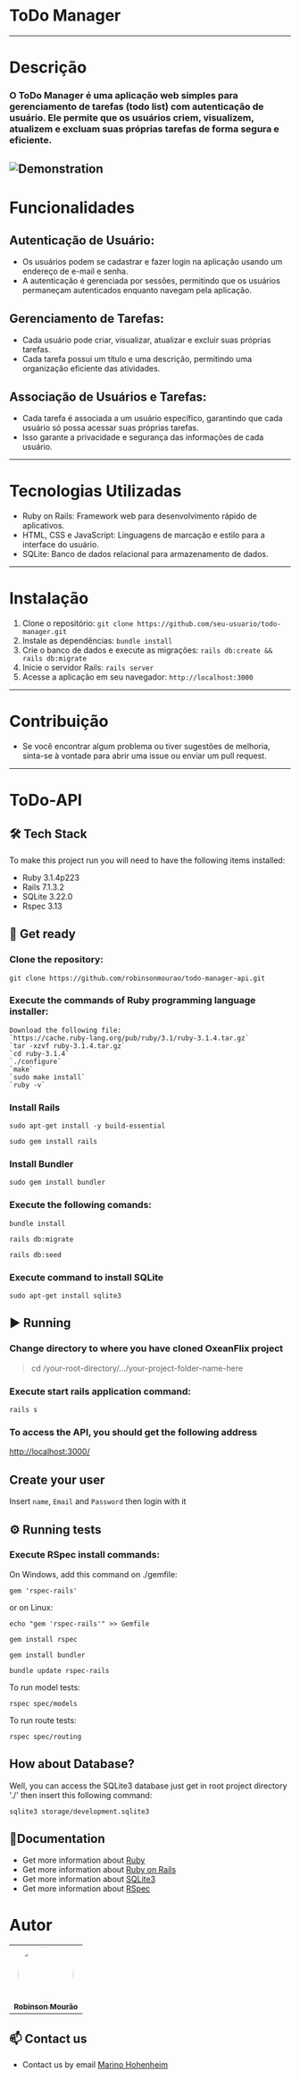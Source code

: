 # ToDo Manager

---

# Descrição
### O ToDo Manager é uma aplicação web simples para gerenciamento de tarefas (todo list) com autenticação de usuário. Ele permite que os usuários criem, visualizem, atualizem e excluam suas próprias tarefas de forma segura e eficiente.
![Demonstration](https://raw.githubusercontent.com/robinsonmourao/todo-manager-api/main/app/assets/images/demo.png)
---

# Funcionalidades
## Autenticação de Usuário:
- Os usuários podem se cadastrar e fazer login na aplicação usando um endereço de e-mail e senha.
- A autenticação é gerenciada por sessões, permitindo que os usuários permaneçam autenticados enquanto navegam pela aplicação.

## Gerenciamento de Tarefas:
- Cada usuário pode criar, visualizar, atualizar e excluir suas próprias tarefas.
- Cada tarefa possui um título e uma descrição, permitindo uma organização eficiente das atividades.

## Associação de Usuários e Tarefas:
- Cada tarefa é associada a um usuário específico, garantindo que cada usuário só possa acessar suas próprias tarefas.
- Isso garante a privacidade e segurança das informações de cada usuário.

---

# Tecnologias Utilizadas
- Ruby on Rails: Framework web para desenvolvimento rápido de aplicativos.
- HTML, CSS e JavaScript: Linguagens de marcação e estilo para a interface do usuário.
- SQLite: Banco de dados relacional para armazenamento de dados.

---

# Instalação
1. Clone o repositório: `git clone https://github.com/seu-usuario/todo-manager.git`
2. Instale as dependências: `bundle install`
3. Crie o banco de dados e execute as migrações: `rails db:create && rails db:migrate`
4. Inicie o servidor Rails: `rails server`
5. Acesse a aplicação em seu navegador: `http://localhost:3000`

---

# Contribuição
- Se você encontrar algum problema ou tiver sugestões de melhoria, sinta-se à vontade para abrir uma issue ou enviar um pull request.

---

# ToDo-API



## 🛠 Tech Stack

To make this project run you will need to have the following items installed: 

* Ruby 3.1.4p223
* Rails 7.1.3.2
* SQLite 3.22.0
* Rspec 3.13

## :rocket: Get ready

### Clone the repository:

```
git clone https://github.com/robinsonmourao/todo-manager-api.git
```
### Execute the commands of Ruby programming language installer:
```
Download the following file:
`https://cache.ruby-lang.org/pub/ruby/3.1/ruby-3.1.4.tar.gz`
`tar -xzvf ruby-3.1.4.tar.gz`
`cd ruby-3.1.4`
`./configure`
`make`
`sudo make install`
`ruby -v`
```
### Install Rails
```
sudo apt-get install -y build-essential
```
```
sudo gem install rails
```

### Install Bundler
```
sudo gem install bundler
```

### Execute the following comands:

```
bundle install
```
```
rails db:migrate
```
```
rails db:seed
```
### Execute command to install SQLite

```
sudo apt-get install sqlite3
```

## :arrow_forward: Running

### Change directory to where you have cloned OxeanFlix project

> cd /your-root-directory/.../your-project-folder-name-here <br>

### Execute start rails application command:

```
rails s
```

### To access the API, you should get the following address

[http://localhost:3000/](http://localhost:3000/)

## Create your user

Insert `name`, `Email` and `Password` then login with it

## :gear: Running tests

### Execute RSpec install commands:

On Windows, add this command on ./gemfile:
```
gem 'rspec-rails'
````
or on Linux:
```
echo "gem 'rspec-rails'" >> Gemfile
```
```
gem install rspec
```
```
gem install bundler
```
```
bundle update rspec-rails
```
To run model tests:
```
rspec spec/models
```
To run route tests:
```
rspec spec/routing
```

## How about Database?

Well, you can access the SQLite3 database just get in root project directory './' then insert this following command:
```
sqlite3 storage/development.sqlite3
```
## :closed_book:Documentation

* Get more information about [Ruby](https://www.ruby-lang.org/en/documentation/)<br>
* Get more information about [Ruby on Rails](https://rubyonrails.org/)<br>
* Get more information about [SQLite3](https://www.sqlite.org/docs.html)<br>
* Get more information about [RSpec](https://rspec.info/documentation/)

# Autor

<table>
    <td align="center">
	    <a href="https://github.com/robinsonmourao">
		    <img style="border-radius: 50%;" src="https://avatars.githubusercontent.com/u/49078615?s=460&u=1163c04d9f35b577063b3f6550ae520c4dd2f866&v=4" width="100px;" alt=""/>
		    <br/><sub><b>Robinson Mourão</b></sub>
		</a></br>
    </td>
</table>

## :mailbox: Contact us
* Contact us by email [Marino Hohenheim](mailto:intmarinoreturn0@gmail.com)
